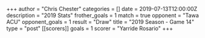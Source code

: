 +++
author = "Chris Chester"
categories = []
date = 2019-07-13T12:00:00Z
description = "2019 Stats"
frother_goals = 1
match = true
opponent = "Tawa ACU"
opponent_goals = 1
result = "Draw"
title = "2019 Season - Game 14"
type = "post"
[[scorers]]
goals = 1
scorer = "Yarride Rosario"
+++